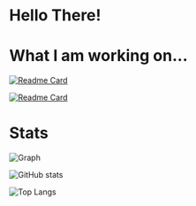 # Hello There! 

# What I am working on...
[![Readme Card](https://github-readme-stats.vercel.app/api/pin/?username=Alfredsson418&repo=hawkeyes&theme=tokyonight)](https://github.com/Alfredsson418/hawkeyes)
<!-- [![Readme Card](https://github-readme-stats.vercel.app/api/pin/?username=Alfredsson418&repo=wiretap&theme=tokyonight)](https://github.com/Alfredsson418/wiretap) -->
[![Readme Card](https://github-readme-stats.vercel.app/api/pin/?username=Alfredsson418&repo=Homepage&theme=tokyonight)](https://github.com/Alfredsson418/Homepage)

# Stats
<!-- https://github.com/vn7n24fzkq/github-profile-summary-cards -->
<!--- https://github.com/anuraghazra/github-readme-stats?tab=readme-ov-file -->

![Graph](http://github-profile-summary-cards.vercel.app/api/cards/profile-details?username=Alfredsson418&theme=tokyonight)

![GitHub stats](https://github-readme-stats.vercel.app/api?username=Alfredsson418&show_icons=true&theme=tokyonight&hide_title=true&hide=commits)

![Top Langs](https://github-readme-stats.vercel.app/api/top-langs/?username=Alfredsson418&layout=compact&theme=tokyonight)
